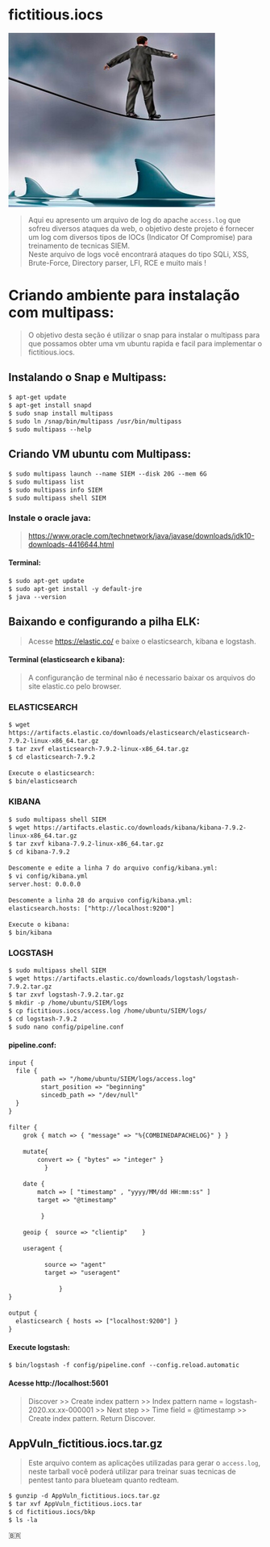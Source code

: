 # fictitious.iocs
[![Banner](banner.png)]()
> Aqui eu apresento um arquivo de log do apache ```access.log``` que sofreu diversos ataques da web, o objetivo deste projeto é fornecer um log com diversos tipos de IOCs (Indicator Of Compromise) para treinamento de tecnicas SIEM.  
> Neste arquivo de logs você encontrará ataques do tipo SQLi, XSS, Brute-Force, Directory parser, LFI, RCE e muito mais !


# Criando ambiente para instalação com multipass:
> O objetivo desta seção é utilizar o snap para instalar o multipass para que possamos obter uma vm ubuntu rapida e facil para implementar o fictitious.iocs.  

## Instalando o Snap e Multipass:  
```
$ apt-get update
$ apt-get install snapd
$ sudo snap install multipass
$ sudo ln /snap/bin/multipass /usr/bin/multipass
$ sudo multipass --help

```

## Criando VM ubuntu com Multipass:  
```
$ sudo multipass launch --name SIEM --disk 20G --mem 6G
$ sudo multipass list
$ sudo multipass info SIEM
$ sudo multipass shell SIEM
```

### Instale o oracle java:  
> https://www.oracle.com/technetwork/java/javase/downloads/jdk10-downloads-4416644.html  
#### Terminal:  
```
$ sudo apt-get update
$ sudo apt-get install -y default-jre
$ java --version
```  

## Baixando e configurando a pilha ELK:  
> Acesse https://elastic.co/ e baixe o elasticsearch, kibana e logstash.  
#### Terminal (elasticsearch e kibana):  
> A configuranção de terminal não é necessario baixar os arquivos do site elastic.co pelo browser.  

### ELASTICSEARCH  
```
$ wget https://artifacts.elastic.co/downloads/elasticsearch/elasticsearch-7.9.2-linux-x86_64.tar.gz
$ tar zxvf elasticsearch-7.9.2-linux-x86_64.tar.gz
$ cd elasticsearch-7.9.2

Execute o elasticsearch:
$ bin/elasticsearch
```  

### KIBANA  
```
$ sudo multipass shell SIEM
$ wget https://artifacts.elastic.co/downloads/kibana/kibana-7.9.2-linux-x86_64.tar.gz
$ tar zxvf kibana-7.9.2-linux-x86_64.tar.gz
$ cd kibana-7.9.2

Descomente e edite a linha 7 do arquivo config/kibana.yml:
$ vi config/kibana.yml
server.host: 0.0.0.0

Descomente a linha 28 do arquivo config/kibana.yml:
elasticsearch.hosts: ["http://localhost:9200"]

Execute o kibana:
$ bin/kibana
```

### LOGSTASH  
```
$ sudo multipass shell SIEM
$ wget https://artifacts.elastic.co/downloads/logstash/logstash-7.9.2.tar.gz
$ tar zxvf logstash-7.9.2.tar.gz
$ mkdir -p /home/ubuntu/SIEM/logs
$ cp fictitious.iocs/access.log /home/ubuntu/SIEM/logs/
$ cd logstash-7.9.2
$ sudo nano config/pipeline.conf

```  
#### pipeline.conf:  
```
input {
  file {
         path => "/home/ubuntu/SIEM/logs/access.log"
         start_position => "beginning"
         sincedb_path => "/dev/null"
  }
}

filter {
    grok { match => { "message" => "%{COMBINEDAPACHELOG}" } }

    mutate{ 
        convert => { "bytes" => "integer" } 
          }

    date { 
        match => [ "timestamp" , "yyyy/MM/dd HH:mm:ss" ] 
        target => "@timestamp"

         }

    geoip {  source => "clientip"    }
 
    useragent {

          source => "agent"
          target => "useragent"

              }
}

output {
  elasticsearch { hosts => ["localhost:9200"] }
}

``` 
#### Execute logstash:  
```
$ bin/logstash -f config/pipeline.conf --config.reload.automatic
```

#### Acesse http://localhost:5601  
> Discover >> Create index pattern >> Index pattern name = logstash-2020.xx.xx-000001 >> Next step >> Time field = @timestamp >> Create index pattern. Return Discover.  

## AppVuln_fictitious.iocs.tar.gz  
> Este arquivo contem as aplicações utilizadas para gerar o ```access.log```, neste tarball você poderá utilizar para treinar suas tecnicas de pentest tanto para blueteam quanto redteam.  
 
```
$ gunzip -d AppVuln_fictitious.iocs.tar.gz
$ tar xvf AppVuln_fictitious.iocs.tar
$ cd fictitious.iocs/bkp
$ ls -la
```  

:brazil:

